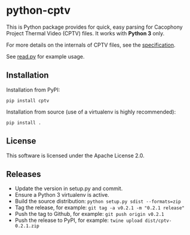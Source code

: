 # python-cptv

This is Python package provides for quick, easy parsing for Cacophony
Project Thermal Video (CPTV) files. It works with **Python 3** only.

For more details on the internals of CPTV files, see the
[specification](https://github.com/TheCacophonyProject/go-cptv/blob/master/SPECv2.md).

See [read.py](https://github.com/TheCacophonyProject/python-cptv/blob/master/read.py)
for example usage.

## Installation

Installation from PyPI:

```
pip install cptv
```

Installation from source (use of a virtualenv is highly recommended):

```
pip install .
```

## License

This software is licensed under the Apache License 2.0.

## Releases

* Update the version in setup.py and commit.
* Ensure a Python 3 virtualenv is active.
* Build the source distribution: `python setup.py sdist --formats=zip`
* Tag the release, for example: `git tag -a v0.2.1 -m "0.2.1 release"`
* Push the tag to Github, for example: `git push origin v0.2.1`
* Push the release to PyPI, for example: `twine upload dist/cptv-0.2.1.zip`
